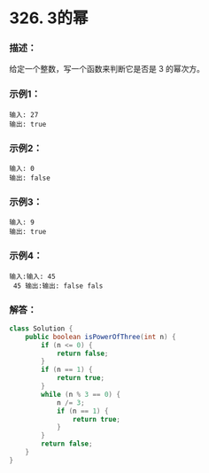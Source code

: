 # 326. 3的幂

### 描述：
给定一个整数，写一个函数来判断它是否是 3 的幂次方。
### 示例1：
```
输入: 27
输出: true
```
### 示例2：
```
输入: 0
输出: false
```
### 示例3：
```
输入: 9
输出: true
```
### 示例4：
```
输入:输入: 45
 45 输出:输出: false fals
``` 
### 解答：
```java
class Solution {
    public boolean isPowerOfThree(int n) {
        if (n <= 0) {
            return false;
        }
        if (n == 1) {
            return true;
        }
        while (n % 3 == 0) {
            n /= 3;
            if (n == 1) {
                return true;
            }
        }
        return false;
    }
}
```